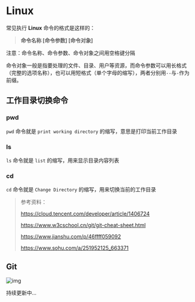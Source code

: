 # Linux

常见执行 **Linux** 命令的格式是这样的：

> **命令名称 [命令参数] [命令对象]**

注意：命令名称、命令参数、命令对象之间用空格键分隔

命令对象一般是指要处理的文件、目录、用户等资源，而命令参数可以用长格式（完整的选项名称），也可以用短格式（单个字母的缩写），两者分别用`--`与`-`作为前缀。

## **工作目录切换命令**

### pwd

`pwd` 命令就是 `print working directory` 的缩写，意思是打印当前工作目录

### ls

`ls` 命令就是 `list` 的缩写，用来显示目录内容列表

### cd

`cd` 命令就是 `Change Directory` 的缩写，用来切换当前的工作目录

> 参考资料：
>
> https://cloud.tencent.com/developer/article/1406724 
>
> https://www.w3cschool.cn/git/git-cheat-sheet.html
>
> https://www.jianshu.com/p/46ffff059092
>
> https://www.sohu.com/a/251952125_663371

## Git

![img](https://img-blog.csdn.net/20180816164553616?watermark/2/text/aHR0cHM6Ly9ibG9nLmNzZG4ubmV0L2xvdmVxdWFucXVxbg==/font/5a6L5L2T/fontsize/400/fill/I0JBQkFCMA==/dissolve/70)

[你好]: https://www.w3cschool.cn/git/git-cheat-sheet.html	"你好"

持续更新中...

